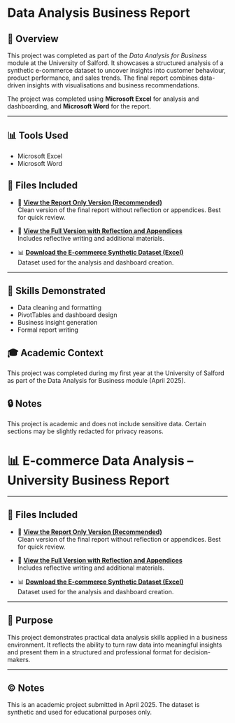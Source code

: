 # Data Analysis Business Report

## 📝 Overview
This project was completed as part of the *Data Analysis for Business* module at the University of Salford. It showcases a structured analysis of a synthetic e-commerce dataset to uncover insights into customer behaviour, product performance, and sales trends. The final report combines data-driven insights with visualisations and business recommendations.

The project was completed using **Microsoft Excel** for analysis and dashboarding, and **Microsoft Word** for the report.

---

## 📊 Tools Used
- Microsoft Excel
- Microsoft Word

## 📂 Files Included

- 📄 **[View the Report Only Version (Recommended)](https://github.com/hunghafinance/data_analysis_business_report/blob/main/Data%20Analysis_Ha%20Phuc%20Hung_Report%20Only%20Version.docx)**  
  Clean version of the final report without reflection or appendices. Best for quick review.

- 📄 **[View the Full Version with Reflection and Appendices](https://github.com/hunghafinance/data_analysis_business_report/blob/main/Data%20Analysis_Ha%20Phuc%20Hung.docx)**  
  Includes reflective writing and additional materials.

- 📊 **[Download the E-commerce Synthetic Dataset (Excel)](https://github.com/hunghafinance/data_analysis_business_report/blob/main/ecommerce_synthetic_dataset%20(1).xlsx)**  
  Dataset used for the analysis and dashboard creation.

---


## 🧠 Skills Demonstrated
- Data cleaning and formatting
- PivotTables and dashboard design
- Business insight generation
- Formal report writing

## 🎓 Academic Context
This project was completed during my first year at the University of Salford as part of the Data Analysis for Business module (April 2025).

## 🔒 Notes
This project is academic and does not include sensitive data. Certain sections may be slightly redacted for privacy reasons.

# 📊 E-commerce Data Analysis – University Business Report

---

## 📂 Files Included

- 📄 **[View the Report Only Version (Recommended)](https://github.com/hunghafinance/data_analysis_business_report/blob/main/Data%20Analysis_Ha%20Phuc%20Hung_Report%20Only%20Version.docx)**  
  Clean version of the final report without reflection or appendices. Best for quick review.

- 📄 **[View the Full Version with Reflection and Appendices](https://github.com/hunghafinance/data_analysis_business_report/blob/main/Data%20Analysis_Ha%20Phuc%20Hung.docx)**  
  Includes reflective writing and additional materials.

- 📊 **[Download the E-commerce Synthetic Dataset (Excel)](https://github.com/hunghafinance/data_analysis_business_report/blob/main/ecommerce_synthetic_dataset%20(1).xlsx)**  
  Dataset used for the analysis and dashboard creation.

---

## 🎯 Purpose

This project demonstrates practical data analysis skills applied in a business environment. It reflects the ability to turn raw data into meaningful insights and present them in a structured and professional format for decision-makers.

---

## ©️ Notes

This is an academic project submitted in April 2025. The dataset is synthetic and used for educational purposes only.

